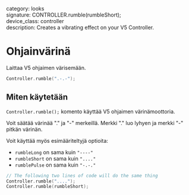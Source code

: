 category: looks  
signature: CONTROLLER.rumble(rumbleShort);  
device_class: controller  
description: Creates a vibrating effect on your V5 Controller.  

# Ohjainvärinä

Laittaa V5 ohjaimen värisemään.

```cpp
Controller.rumble(".-.-");
```

## Miten käytetään

`Controller.rumble();` komento käyttää V5 ohjaimen värinämoottoria.

Voit säätää värinää "." ja "-" merkeillä. Merkki "." luo lyhyen ja merkki "-" pitkän värinän.

Voit käyttää myös esimääriteltyjä optioita:

* `rumbleLong` on sama kuin `"----"`
* `rumbleShort` on sama kuin `"...."` 
* `rumblePulse` on sama kuin `"-.-."`

```cpp
// The following two lines of code will do the same thing
Controller.rumble("....");
Controller.rumble(rumbleShort);
```

<advanced>
</advanced>